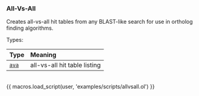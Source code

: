 ### All-Vs-All

Creates all-vs-all hit tables from any BLAST-like search for use in ortholog finding algorithms.

Types:

| Type      | Meaning |
| :-------- | :------ |
| <a href="javascript:;" onclick="help_and_scripts('ava')">`ava`</a> | all-vs-all hit table listing |


<br/>
{{ macros.load_script(user, 'examples/scripts/allvsall.ol') }}
